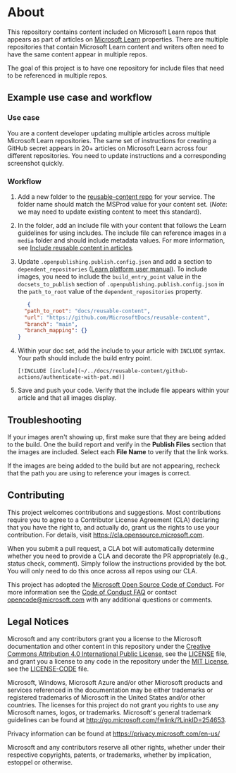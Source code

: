 # About

This repository contains content included on Microsoft Learn repos that appears as part of articles on [Microsoft Learn](https://learn.microsoft.com) properties. There are multiple repositories that contain Microsoft Learn content and writers often need to have the same content appear in multiple repos.

The goal of this project is to have one repository for include files that need to be referenced in multiple repos.

## Example use case and workflow

### Use case

You are a content developer updating multiple articles across multiple Microsoft Learn repositories. The same set of instructions for creating a GitHub secret appears in 20+ articles on Microsoft Learn across four different repositories. 
You need to update instructions and a corresponding screenshot quickly. 

### Workflow

1. Add a new folder to the [reusable-content repo](https://github.com/MicrosoftDocs/reusable-content) for your service. The folder name should match the MSProd value for your content set. (_Note_: we may need to update existing content to meet this standard).
  
2. In the folder, add an include file with your content that follows the Learn guidelines for using includes. The include file can reference images in a `media` folder and should include metadata values.  For more information, see [Include reusable content in articles](https://review.learn.microsoft.com/en-us/help/platform/includes-best-practices).

3. Update `.openpublishing.publish.config.json` and add a section to `dependent_repositories` ([Learn platform user manual](https://review.learn.microsoft.com/en-us/help/platform/includes-best-practices?branch=main#cross-repo-includes)). To include images, you need to include the `build_entry_point` value in the `docsets_to_publish` section of `.openpublishing.publish.config.json` in the `path_to_root` value of the `dependent_repositories` property.

    ```json
       {
      "path_to_root": "docs/reusable-content",
      "url": "https://github.com/MicrosoftDocs/reusable-content",
      "branch": "main",
      "branch_mapping": {}
    }
    ```

4. Within your doc set, add the include to your article with `INCLUDE` syntax. Your path should include the build entry point.

    ```code
    [!INCLUDE [include](~/../docs/reusable-content/github-actions/authenticate-with-pat.md)]
    ```

5. Save and push your code. Verify that the include file appears within your article and that all images display. 

## Troubleshooting

If your images aren't showing up, first make sure that they are being added to the build. One the build report and verify in the **Publish Files** section that the images are included. Select each **File Name** to verify that the link works.

If the images are being added to the build but are not appearing, recheck that the path you are using to reference your images is correct. 

## Contributing

This project welcomes contributions and suggestions.  Most contributions require you to agree to a
Contributor License Agreement (CLA) declaring that you have the right to, and actually do, grant us
the rights to use your contribution. For details, visit https://cla.opensource.microsoft.com.

When you submit a pull request, a CLA bot will automatically determine whether you need to provide
a CLA and decorate the PR appropriately (e.g., status check, comment). Simply follow the instructions
provided by the bot. You will only need to do this once across all repos using our CLA.

This project has adopted the [Microsoft Open Source Code of Conduct](https://opensource.microsoft.com/codeofconduct/).
For more information see the [Code of Conduct FAQ](https://opensource.microsoft.com/codeofconduct/faq/) or
contact [opencode@microsoft.com](mailto:opencode@microsoft.com) with any additional questions or comments.

## Legal Notices

Microsoft and any contributors grant you a license to the Microsoft documentation and other content
in this repository under the [Creative Commons Attribution 4.0 International Public License](https://creativecommons.org/licenses/by/4.0/legalcode),
see the [LICENSE](LICENSE) file, and grant you a license to any code in the repository under the [MIT License](https://opensource.org/licenses/MIT), see the
[LICENSE-CODE](LICENSE-CODE) file.

Microsoft, Windows, Microsoft Azure and/or other Microsoft products and services referenced in the documentation
may be either trademarks or registered trademarks of Microsoft in the United States and/or other countries.
The licenses for this project do not grant you rights to use any Microsoft names, logos, or trademarks.
Microsoft's general trademark guidelines can be found at http://go.microsoft.com/fwlink/?LinkID=254653.

Privacy information can be found at https://privacy.microsoft.com/en-us/

Microsoft and any contributors reserve all other rights, whether under their respective copyrights, patents,
or trademarks, whether by implication, estoppel or otherwise.
